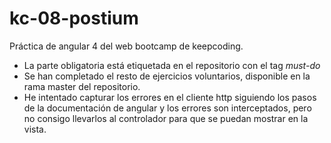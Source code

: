 # kc-08-postium

Práctica de angular 4 del web bootcamp de keepcoding.

- La parte obligatoria está etiquetada en el repositorio con el tag *must-do*
- Se han completado el resto de ejercicios voluntarios, disponible en la rama master del repositorio.
- He intentado capturar los errores en el cliente http siguiendo los pasos de la documentación de angular y los errores son interceptados, pero no consigo llevarlos al controlador para que se puedan mostrar en la vista.

